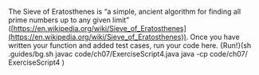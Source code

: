 The Sieve of Eratosthenes is “a simple, ancient algorithm for finding all prime numbers up to any given limit” ([https://en.wikipedia.org/wiki/Sieve_of_Eratosthenes](https://en.wikipedia.org/wiki/Sieve_of_Eratosthenes)).
Once you have written your function and added test cases, run your code here.
{Run!}(sh .guides/bg.sh javac code/ch07/ExerciseScript4.java java -cp code/ch07/ ExerciseScript4 )
